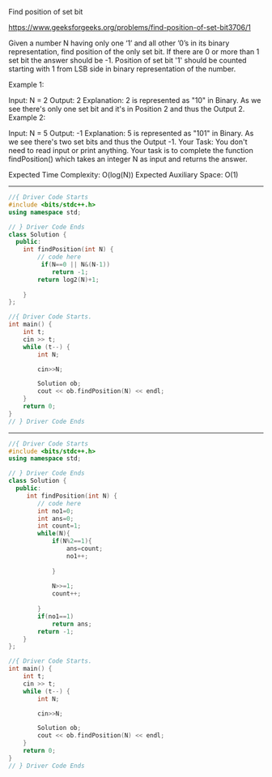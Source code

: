 

Find position of set bit

https://www.geeksforgeeks.org/problems/find-position-of-set-bit3706/1


Given a number N having only one ‘1’ and all other ’0’s in its binary representation, find position of the only set bit. If there are 0 or more than 1 set bit the answer should be -1. Position of  set bit '1' should be counted starting with 1 from LSB side in binary representation of the number.

Example 1:

Input:
N = 2
Output:
2
Explanation:
2 is represented as "10" in Binary.
As we see there's only one set bit
and it's in Position 2 and thus the
Output 2.
Example 2:

Input:
N = 5
Output:
-1
Explanation:
5 is represented as "101" in Binary.
As we see there's two set bits
and thus the Output -1.
Your Task:
You don't need to read input or print anything. Your task is to complete the function findPosition() which takes an integer N as input and returns the answer.

Expected Time Complexity: O(log(N))
Expected Auxiliary Space: O(1)

---

```cpp
//{ Driver Code Starts
#include <bits/stdc++.h>
using namespace std;

// } Driver Code Ends
class Solution {
  public:
    int findPosition(int N) {
        // code here
         if(N==0 || N&(N-1))
            return -1;
        return log2(N)+1;
        
    }
};

//{ Driver Code Starts.
int main() {
    int t;
    cin >> t;
    while (t--) {
        int N;

        cin>>N;

        Solution ob;
        cout << ob.findPosition(N) << endl;
    }
    return 0;
}
// } Driver Code Ends
```
---
```cpp
//{ Driver Code Starts
#include <bits/stdc++.h>
using namespace std;

// } Driver Code Ends
class Solution {
  public:
     int findPosition(int N) {
        // code here
        int no1=0;
        int ans=0;
        int count=1;
        while(N){
            if(N%2==1){
                ans=count;
                no1++;
                
            }
            
            N>>=1;    
            count++;
            
        }
        if(no1==1)
            return ans;
        return -1;
    }
};

//{ Driver Code Starts.
int main() {
    int t;
    cin >> t;
    while (t--) {
        int N;

        cin>>N;

        Solution ob;
        cout << ob.findPosition(N) << endl;
    }
    return 0;
}
// } Driver Code Ends
```

